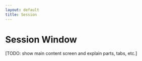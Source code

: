 ```yaml
---
layout: default
title: Session
---
```

# Session Window
[TODO: show main content screen and explain parts, tabs, etc.]